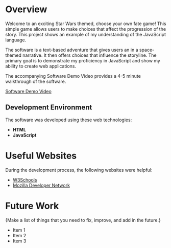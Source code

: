# Overview

Welcome to an exciting Star Wars themed, choose your own fate game! This simple game allows users to make choices that affect the progression of the story. This project shows an example of my understanding of the JavaScript language.

The software is a text-based adventure that gives users an in a space-themed narrative. It then offers choices that influence the storyline. The primary goal is to demonstrate my proficiency in JavaScript and show my ability to create web applications.

The accompanying Software Demo Video provides a 4-5 minute walkthrough of the software.

[Software Demo Video](http://youtube.link.goes.here)

## Development Environment

The software was developed using these web technologies:

- **HTML**
- **JavaScript**

# Useful Websites

During the development process, the following websites were helpful:

- [W3Schools](https://www.w3schools.com/)
- [Mozilla Developer Network](https://developer.mozilla.org/en-US/)

# Future Work

{Make a list of things that you need to fix, improve, and add in the future.}

- Item 1
- Item 2
- Item 3